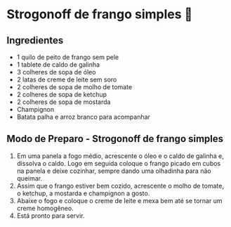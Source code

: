 # Strogonoff de frango simples :chicken:

## Ingredientes 



- 1 quilo de peito de frango sem pele
- 1 tablete de caldo de galinha
- 3 colheres de sopa de óleo
- 2 latas de creme de leite sem soro
- 2 colheres de sopa de molho de tomate
- 2 colheres de sopa de ketchup
- 2 colheres de sopa de mostarda
-  Champignon
-  Batata palha e arroz branco para acompanhar

 

## Modo de Preparo - Strogonoff de frango simples



 

1.  Em uma panela a fogo médio, acrescente o óleo e o caldo de galinha e,  dissolva o caldo. Logo em seguida coloque o frango picado em cubos na  panela e deixe cozinhar, sempre dando uma olhadinha para não queimar. 
2.  Assim que o frango estiver bem cozido, acrescente o molho de tomate, o ketchup, a mostarda e champignon a gosto. 
3.  Abaixe o fogo e coloque o creme de leite e mexa bem até se tornar um creme homogêneo. 
4.  Está pronto para servir. 
